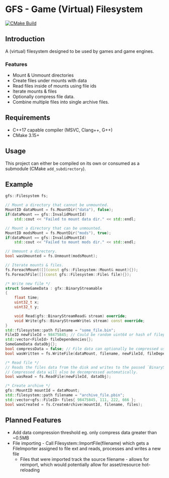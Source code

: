 # GFS - Game (Virtual) Filesystem

[![CMake Build](https://github.com/stuart6854/gfs/actions/workflows/cmake_build.yml/badge.svg?branch=main)](https://github.com/stuart6854/gfs/actions/workflows/cmake_build.yml)

## Introduction

A (virtual) filesystem designed to be used by games and game engines.

### Features
- Mount & Unmount directories
- Create files under mounts with data
- Read files inside of mounts using file ids
- Iterate mounts & files
- Optionally compress file data.
- Combine multiple files into single archive files.

## Requirements

- C++17 capable compiler (MSVC, Clang++, G++)
- CMake 3.15+

## Usage

This project can either be compiled on its own or consumed as a submodule (CMake ```add_subdirectory```).

## Example
```c++
gfs::Filesystem fs;

// Mount a directory that cannot be unmounted.
MountID dataMount = fs.MountDir("data"), false);
if(dataMount == gfs::InvalidMountId)
    std::cout << "Failed to mount data dir." << std::endl;

// Mount a directory that can be unmounted.
MountID modsMount = fs.MountDir("mods"), true);
if(dataMount == gfs::InvalidMountId)
    std::cout << "Failed to mount mods dir." << std::endl;

// Ummount a directory.
bool wasUmounted = fs.Unmount(modsMount);

// Iterate mounts & files.
fs.ForeachMount([](const gfs::Filesystem::Mount& mount){});
fs.ForeachFile([](const gfs::Filesystem::File& file){});

/* Write new file */
struct SomeGameData : gfx::BinaryStreamable
{
    float time;
    uint32_t x;
    uint32_t y;

    void Read(gfs::BinaryStreamRead& stream) override;
    void Write(gfs::BinaryStreamWrite& stream) const override;
}
std::filesystem::path filename = "some_file.bin";
FileID newFileId = 98475845; // Could be random uint64 or hash of filepath.
std::vector<FileId> fileDependencies{};
SomeGameData dataObj{};
bool compressData = false; // File data can optionally be compressed using LZ4.
bool wasWritten = fs.WriteFile(dataMount, filename, newFileId, fileDependencies, dataObj, compressData);

/* Read file */
// Reads the files data from the disk and writes to the passed `BinaryStreamable` object.
// Compressed data will also be decompressed automatically.
bool wasRead = fs.ReadFile(newFileId, dataObj);

/* Create archive */
gfs::MountID mountId = dataMount;
std::filesystem::path filename = "archive_file.pbin";
std::vector<gfs::FileID> files{ 98475845, 111, 222, 666 };
bool wasCreated = fs.CreateArchive(mountId, filename, files);
``` 

## Planned Features

- Add data compression threshold eg. only compress data greater than ~0.5MB
- File importing - Call Filesystem::ImportFile(filename) which gets a FileImporter assigned to file ext and reads, processes and writes a new file
    - Files that were imported track the source filename - allows for reimport, which would potentially allow for asset/resource hot-reloading